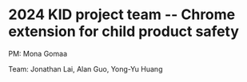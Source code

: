 # 2024 KID project team -- Chrome extension for child product safety

PM: Mona Gomaa <br />

Team: Jonathan Lai, Alan Guo, Yong-Yu Huang <br />


